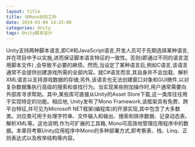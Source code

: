 ```yaml
---
layout: title
title: 与Mono协同工作
date: 2019-03-09 14:25:00
categories: Unity
tags: Unity脚本设计
---
```

Unity支持两种脚本语言,即C#和JavaScript语言,开发人员可于先期选择某种语言,并在项目中予以实施,进而保证脚本语言特征的一致性。否则(即通过不同的语言混用脚本文件) ,会导致不必要的麻烦。然而,当设定了某种语言后,例如C语言,该语言通常不会提供创建游戏所需的全部内容。就C#语言而言,其自身并不会加载、解析XML语言以支持游戏数据的存储;另外,该语言也无法创建窗口对象和GUI微件,以对复杂数据集执行高级的搜索和查找行为。当实现某些附加操作时,用户通常需要向外部库寻求帮助。其中,某些库可直接从Unity的Asset Store下载,这一类库往往用于实现特定的功能。相应地, Unity发布了Mono Framework,该框架具有免费、跨平台特征,并可见为Microsoft NET框架(编程库)的开源实现,其中包含了大多数类。对应类可用于处理字符串、文件输入和输出、搜索和排序数据、记录动态表、解析XML等。这也说明,作为可扩展的工具箱, Mono可高效地管理应用程序中的数据。本章将考察Unity应用程序中Mono的多种部署方式,即考察表、栈、Linq、正则表达式以及枚举结构等内容。

